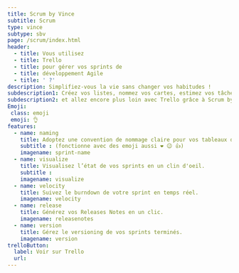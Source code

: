 ```yaml
---
title: Scrum by Vince
subtitle: Scrum
type: vince
subtype: sbv
page: /scrum/index.html
header:
  - title: Vous utilisez 
  - title: Trello
  - title: pour gérer vos sprints de
  - title: développement Agile
  - title: ' ?'
description: Simplifiez-vous la vie sans changer vos habitudes !
subdescription1: Créez vos listes, nommez vos cartes, estimez vos tâches...
subdescription2: et allez encore plus loin avec Trello grâce à Scrum by Vince
Emoji:
 class: emoji
 emoji: 👌
features:
  - name: naming
    title: Adoptez une convention de nommage claire pour vos tableaux de sprints.
    subtitle : (fonctionne avec des emoji aussi ❤ 😉 👍)
    imagename: sprint-name
  - name: visualize
    title: Visualisez l’état de vos sprints en un clin d'oeil.
    subtitle :  
    imagename: visualize
  - name: velocity
    title: Suivez le burndown de votre sprint en temps réel.
    imagename: velocity
  - name: release
    title: Générez vos Releases Notes en un clic.
    imagename: releasenotes
  - name: version
    title: Gérez le versioning de vos sprints terminés.
    imagename: version
trelloButton:
  label: Voir sur Trello
  url: 
---
```

